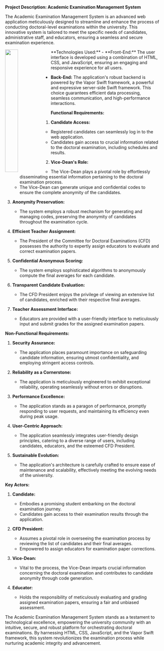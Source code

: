 **Project Description: Academic Examination Management System**

The Academic Examination Management System is an advanced web application meticulously designed to streamline and enhance the process of conducting doctoral-level examinations within the university. This innovative system is tailored to meet the specific needs of candidates, administrative staff, and educators, ensuring a seamless and secure examination experience.

 <img src="https://user-images.githubusercontent.com/88117366/257817432-b92ad14f-e386-4c8f-a1de-82aaf51e5f2c.png" width="29%" height=400 align="left">
**Technologies Used:**
- **Front-End:** The user interface is developed using a combination of HTML, CSS, and JavaScript, ensuring an engaging and responsive experience for all users.

- **Back-End:** The application's robust backend is powered by the Vapor Swift framework, a powerful and expressive server-side Swift framework. This choice guarantees efficient data processing, seamless communication, and high-performance interactions.

**Functional Requirements:**

1. **Candidate Access:**
   - Registered candidates can seamlessly log in to the web application.
   - Candidates gain access to crucial information related to the doctoral examination, including schedules and results.

2. **Vice-Dean's Role:**
   - The Vice-Dean plays a pivotal role by effortlessly disseminating essential information pertaining to the doctoral examination process.
   - The Vice-Dean can generate unique and confidential codes to ensure the complete anonymity of the candidates.

3. **Anonymity Preservation:**
   - The system employs a robust mechanism for generating and managing codes, preserving the anonymity of candidates throughout the examination cycle.

4. **Efficient Teacher Assignment:**
   - The President of the Committee for Doctoral Examinations (CFD) possesses the authority to expertly assign educators to evaluate and correct examination papers.

5. **Confidential Anonymous Scoring:**
   - The system employs sophisticated algorithms to anonymously compute the final averages for each candidate.

6. **Transparent Candidate Evaluation:**
   - The CFD President enjoys the privilege of viewing an extensive list of candidates, enriched with their respective final averages.

7. **Teacher Assessment Interface:**
   - Educators are provided with a user-friendly interface to meticulously input and submit grades for the assigned examination papers.

**Non-Functional Requirements:**

1. **Security Assurance:**
   - The application places paramount importance on safeguarding candidate information, ensuring utmost confidentiality, and employing stringent access controls.

2. **Reliability as a Cornerstone:**
   - The application is meticulously engineered to exhibit exceptional reliability, operating seamlessly without errors or disruptions.

3. **Performance Excellence:**
   - The application stands as a paragon of performance, promptly responding to user requests, and maintaining its efficiency even during peak usage.

4. **User-Centric Approach:**
   - The application seamlessly integrates user-friendly design principles, catering to a diverse range of users, including candidates, educators, and the esteemed CFD President.

5. **Sustainable Evolution:**
   - The application's architecture is carefully crafted to ensure ease of maintenance and scalability, effectively meeting the evolving needs of the university.

**Key Actors:**

1. **Candidate:**
   - Embodies a promising student embarking on the doctoral examination journey.
   - Candidates gain access to their examination results through the application.

2. **CFD President:**
   - Assumes a pivotal role in overseeing the examination process by reviewing the list of candidates and their final averages.
   - Empowered to assign educators for examination paper corrections.

3. **Vice-Dean:**
   - Vital to the process, the Vice-Dean imparts crucial information concerning the doctoral examination and contributes to candidate anonymity through code generation.

4. **Educator:**
   - Holds the responsibility of meticulously evaluating and grading assigned examination papers, ensuring a fair and unbiased assessment.

The Academic Examination Management System stands as a testament to technological excellence, empowering the university community with an intuitive, secure, and robust platform for orchestrating doctoral examinations. By harnessing HTML, CSS, JavaScript, and the Vapor Swift framework, this system revolutionizes the examination process while nurturing academic integrity and advancement.
